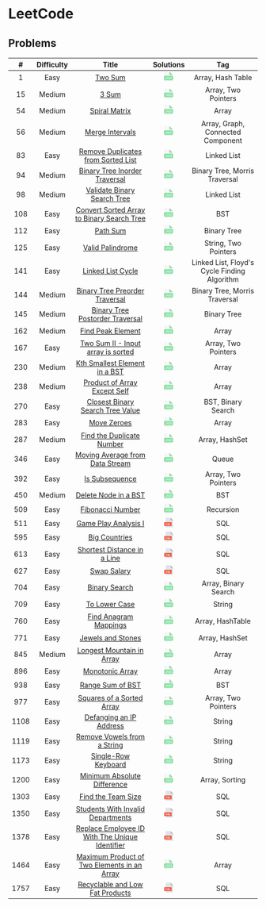 # LeetCode

## Problems
|  #   | Difficulty |                                                             Title                                                              |                                                Solutions                                                |                     Tag                      |
|:----:|:----------:|:------------------------------------------------------------------------------------------------------------------------------:|:-------------------------------------------------------------------------------------------------------:|:--------------------------------------------:|
|  1   |    Easy    |                                        [Two Sum](https://leetcode.com/problems/two-sum)                                        |                    [<img height=20 src="icons/java.svg">](solutions/0001-two-sum.md)                    |              Array, Hash Table               |
|  15  |   Medium   |                                          [3 Sum](https://leetcode.com/problems/3sum)                                           |                     [<img height=20 src="icons/java.svg">](solutions/0015-3sum.md)                      |             Array, Two Pointers              |
|  54  |   Medium   |                                  [Spiral Matrix](https://leetcode.com/problems/spiral-matrix)                                  |                 [<img height=20 src="icons/java.svg">](solutions/0054-spiral-matrix.md)                 |                    Array                     |
|  56  |   Medium   |                                [Merge Intervals](https://leetcode.com/problems/merge-intervals)                                |                [<img height=20 src="icons/java.svg">](solutions/0056-merge-intervals.md)                |      Array, Graph, Connected Component       |
|  83  |    Easy    |             [Remove Duplicates from Sorted List](https://leetcode.com/problems/remove-duplicates-from-sorted-list)             |      [<img height=20 src="icons/java.svg">](solutions/0083-remove-duplicates-from-sorted-list.md)       |                 Linked List                  |
|  94  |   Medium   |                  [Binary Tree Inorder Traversal](https://leetcode.com/problems/binary-tree-inorder-traversal)                  |         [<img height=20 src="icons/java.svg">](solutions/0094-binary-tree-inorder-traversal.md)         |        Binary Tree, Morris Traversal         |
|  98  |   Medium   |                    [Validate Binary Search Tree](https://leetcode.com/problems/validate-binary-search-tree)                    |          [<img height=20 src="icons/java.svg">](solutions/0098-validate-binary-search-tree.md)          |                 Linked List                  |
| 108  |    Easy    |     [Convert Sorted Array to Binary Search Tree](https://leetcode.com/problems/convert-sorted-array-to-binary-search-tree)     |  [<img height=20 src="icons/java.svg">](solutions/0108-convert-sorted-array-to-binary-search-tree.md)   |                     BST                      |
| 112  |    Easy    |                                       [Path Sum](https://leetcode.com/problems/path-sum)                                       |                   [<img height=20 src="icons/java.svg">](solutions/0112-path-sum.md)                    |                 Binary Tree                  |
| 125  |    Easy    |                               [Valid Palindrome](https://leetcode.com/problems/valid-palindrome)                               |               [<img height=20 src="icons/java.svg">](solutions/0125-valid-palindrome.md)                |             String, Two Pointers             |
| 141  |    Easy    |                              [Linked List Cycle](https://leetcode.com/problems/linked-list-cycle)                              |               [<img height=20 src="icons/java.svg">](solutions/0141-linked-list-cycle.md)               | Linked List, Floyd's Cycle Finding Algorithm |
| 144  |   Medium   |                 [Binary Tree Preorder Traversal](https://leetcode.com/problems/binary-tree-preorder-traversal)                 |        [<img height=20 src="icons/java.svg">](solutions/0144-binary-tree-preorder-traversal.md)         |        Binary Tree, Morris Traversal         |
| 145  |   Medium   |                [Binary Tree Postorder Traversal](https://leetcode.com/problems/binary-tree-postorder-traversal)                |        [<img height=20 src="icons/java.svg">](solutions/0145-binary-tree-postorder-traversal.md)        |                 Binary Tree                  |
| 162  |   Medium   |                              [Find Peak Element](https://leetcode.com/problems/find-peak-element)                              |               [<img height=20 src="icons/java.svg">](solutions/0162-find-peak-element.md)               |                    Array                     |
| 167  |    Easy    |              [Two Sum II - Input array is sorted](https://leetcode.com/problems/two-sum-ii-input-array-is-sorted)              |       [<img height=20 src="icons/java.svg">](solutions/0167-two-sum-ii-input-array-is-sorted.md)        |             Array, Two Pointers              |
| 230  |   Medium   |                  [Kth Smallest Element in a BST](https://leetcode.com/problems/kth-smallest-element-in-a-bst)                  |         [<img height=20 src="icons/java.svg">](solutions/0230-kth-smallest-element-in-a-bst.md)         |                    Array                     |
| 238  |   Medium   |                   [Product of Array Except Self](https://leetcode.com/problems/product-of-array-except-self)                   |         [<img height=20 src="icons/java.svg">](solutions/0238-product-of-array-except-self.md)          |                    Array                     |
| 270  |    Easy    |               [Closest Binary Search Tree Value](https://leetcode.com/problems/closest-binary-search-tree-value)               |       [<img height=20 src="icons/java.svg">](solutions/0270-closest-binary-search-tree-value.md)        |              BST, Binary Search              |
| 283  |    Easy    |                                    [Move Zeroes](https://leetcode.com/problems/move-zeroes)                                    |                  [<img height=20 src="icons/java.svg">](solutions/0283-move-zeroes.md)                  |                    Array                     |
| 287  |   Medium   |                      [Find the Duplicate Number](https://leetcode.com/problems/find-the-duplicate-number)                      |           [<img height=20 src="icons/java.svg">](solutions/0287-find-the-duplicate-number.md)           |                Array, HashSet                |
| 346  |    Easy    |                [Moving Average from Data Stream](https://leetcode.com/problems/moving-average-from-data-stream)                |        [<img height=20 src="icons/java.svg">](solutions/0287-moving-average-from-data-stream.md)        |                    Queue                     |
| 392  |    Easy    |                                 [Is Subsequence](https://leetcode.com/problems/is-subsequence)                                 |                [<img height=20 src="icons/java.svg">](solutions/0392-is-subsequence.md)                 |             Array, Two Pointers              |
| 450  |   Medium   |                           [Delete Node in a BST](https://leetcode.com/problems/delete-node-in-a-bst)                           |             [<img height=20 src="icons/java.svg">](solutions/0450-delete-node-in-a-bst.md)              |                     BST                      |
| 509  |    Easy    |                               [Fibonacci Number](https://leetcode.com/problems/fibonacci-number)                               |               [<img height=20 src="icons/java.svg">](solutions/0509-fibonacci-number.md)                |                  Recursion                   |
| 511  |    Easy    |                           [Game Play Analysis I](https://leetcode.com/problems/game-play-analysis-i)                           |              [<img height=20 src="icons/sql.svg">](solutions/0511-game-play-analysis-i.md)              |                     SQL                      |
| 595  |    Easy    |                                  [Big Countries](https://leetcode.com/problems/big-countries)                                  |                 [<img height=20 src="icons/sql.svg">](solutions/0595-big-countries.md)                  |                     SQL                      |
| 613  |    Easy    |                    [Shortest Distance in a Line](https://leetcode.com/problems/shortest-distance-in-a-line)                    |          [<img height=20 src="icons/sql.svg">](solutions/0613-shortest-distance-in-a-line.md)           |                     SQL                      |
| 627  |    Easy    |                                    [Swap Salary](https://leetcode.com/problems/swap-salary)                                    |                  [<img height=20 src="icons/sql.svg">](solutions/0627-swap-salary.md)                   |                     SQL                      |
| 704  |    Easy    |                                  [Binary Search](https://leetcode.com/problems/binary-search)                                  |                 [<img height=20 src="icons/java.svg">](solutions/0704-binary-search.md)                 |             Array, Binary Search             |
| 709  |    Easy    |                                  [To Lower Case](https://leetcode.com/problems/to-lower-case)                                  |                 [<img height=20 src="icons/java.svg">](solutions/0709-to-lower-case.md)                 |                    String                    |
| 760  |    Easy    |                          [Find Anagram Mappings](https://leetcode.com/problems/find-anagram-mappings)                          |             [<img height=20 src="icons/java.svg">](solutions/0760-find-anagram-mappings.md)             |               Array, HashTable               |
| 771  |    Easy    |                              [Jewels and Stones](https://leetcode.com/problems/jewels-and-stones)                              |               [<img height=20 src="icons/java.svg">](solutions/0771-jewels-and-stones.md)               |                Array, HashSet                |
| 845  |   Medium   |                      [Longest Mountain in Array](https://leetcode.com/problems/longest-mountain-in-array)                      |           [<img height=20 src="icons/java.svg">](solutions/0845-longest-mountain-in-array.md)           |                    Array                     |
| 896  |    Easy    |                                [Monotonic Array](https://leetcode.com/problems/monotonic-array)                                |                [<img height=20 src="icons/java.svg">](solutions/0896-monotonic-array.md)                |                    Array                     |
| 938  |    Easy    |                               [Range Sum of BST](https://leetcode.com/problems/range-sum-of-bst)                               |               [<img height=20 src="icons/java.svg">](solutions/0938-range-sum-of-bst.md)                |                     BST                      |
| 977  |    Easy    |                      [Squares of a Sorted Array](https://leetcode.com/problems/squares-of-a-sorted-array)                      |           [<img height=20 src="icons/java.svg">](solutions/0977-squares-of-a-sorted-array.md)           |             Array, Two Pointers              |
| 1108 |    Easy    |                       [Defanging an IP Address](https://leetcode.com/problems/defanging-an-ip-address/)                        |            [<img height=20 src="icons/java.svg">](solutions/1108-defanging-an-ip-address.md)            |                    String                    |
| 1119 |    Easy    |                   [Remove Vowels from a String](https://leetcode.com/problems/remove-vowels-from-a-string/)                    |          [<img height=20 src="icons/java.svg">](solutions/1119-remove-vowels-from-a-string.md)          |                    String                    |
| 1173 |    Easy    |                           [Single-Row Keyboard](https://leetcode.com/problems/single-row-keyboard/)                            |              [<img height=20 src="icons/java.svg">](solutions/1173-single-row-keyboard.md)              |                    String                    |
| 1200 |    Easy    |                   [Minimum Absolute Difference](https://leetcode.com/problems/minimum-absolute-difference/)                    |          [<img height=20 src="icons/java.svg">](solutions/1200-minimum-absolute-difference.md)          |                Array, Sorting                |
| 1303 |    Easy    |                             [Find the Team Size](https://leetcode.com/problems/find-the-team-size)                             |               [<img height=20 src="icons/sql.svg">](solutions/1303-find-the-team-size.md)               |                     SQL                      |
| 1350 |    Easy    |              [Students With Invalid Departments](https://leetcode.com/problems/students-with-invalid-departments)              |       [<img height=20 src="icons/sql.svg">](solutions/1350-students-with-invalid-departments.md)        |                     SQL                      |
| 1378 |    Easy    | [Replace Employee ID With The Unique Identifier](https://leetcode.com/problems/replace-employee-id-with-the-unique-identifier) | [<img height=20 src="icons/sql.svg">](solutions/1378-replace-employee-id-with-the-unique-identifier.md) |                     SQL                      |
| 1464 |    Easy    |   [Maximum Product of Two Elements in an Array](https://leetcode.com/problems/maximum-product-of-two-elements-in-an-array/)    |  [<img height=20 src="icons/java.svg">](solutions/1464-maximum-product-of-two-elements-in-an-array.md)  |                    Array                     |
| 1757 |    Easy    |                [Recyclable and Low Fat Products](https://leetcode.com/problems/recyclable-and-low-fat-products)                |        [<img height=20 src="icons/sql.svg">](solutions/1757-recyclable-and-low-fat-products.md)         |                     SQL                      |
